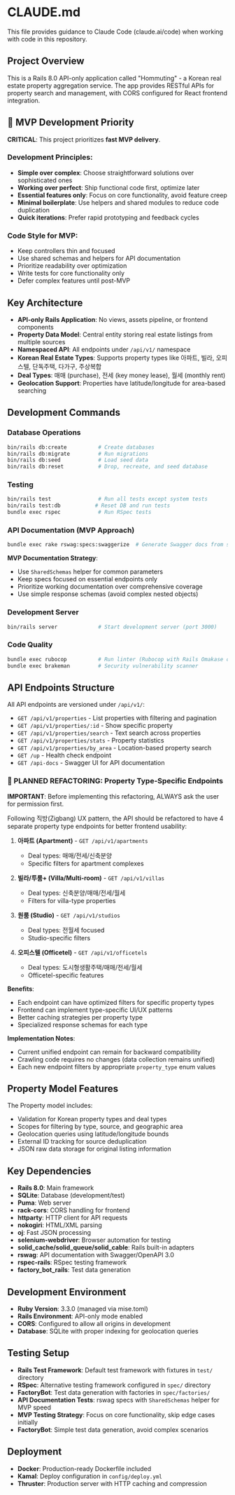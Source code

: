 # CLAUDE.md

This file provides guidance to Claude Code (claude.ai/code) when working with code in this repository.

## Project Overview

This is a Rails 8.0 API-only application called "Hommuting" - a Korean real estate property aggregation service. The app provides RESTful APIs for property search and management, with CORS configured for React frontend integration.

## 🚀 MVP Development Priority

**CRITICAL**: This project prioritizes **fast MVP delivery**.

### Development Principles:
- **Simple over complex**: Choose straightforward solutions over sophisticated ones
- **Working over perfect**: Ship functional code first, optimize later
- **Essential features only**: Focus on core functionality, avoid feature creep
- **Minimal boilerplate**: Use helpers and shared modules to reduce code duplication
- **Quick iterations**: Prefer rapid prototyping and feedback cycles

### Code Style for MVP:
- Keep controllers thin and focused
- Use shared schemas and helpers for API documentation
- Prioritize readability over optimization
- Write tests for core functionality only
- Defer complex features until post-MVP

## Key Architecture

- **API-only Rails Application**: No views, assets pipeline, or frontend components
- **Property Data Model**: Central entity storing real estate listings from multiple sources
- **Namespaced API**: All endpoints under `/api/v1/` namespace
- **Korean Real Estate Types**: Supports property types like 아파트, 빌라, 오피스텔, 단독주택, 다가구, 주상복합
- **Deal Types**: 매매 (purchase), 전세 (key money lease), 월세 (monthly rent)
- **Geolocation Support**: Properties have latitude/longitude for area-based searching

## Development Commands

### Database Operations
```bash
bin/rails db:create          # Create databases
bin/rails db:migrate         # Run migrations
bin/rails db:seed            # Load seed data
bin/rails db:reset           # Drop, recreate, and seed database
```

### Testing
```bash
bin/rails test               # Run all tests except system tests
bin/rails test:db           # Reset DB and run tests
bundle exec rspec            # Run RSpec tests
```

### API Documentation (MVP Approach)
```bash
bundle exec rake rswag:specs:swaggerize  # Generate Swagger docs from specs
```

**MVP Documentation Strategy**:
- Use `SharedSchemas` helper for common parameters
- Keep specs focused on essential endpoints only
- Prioritize working documentation over comprehensive coverage
- Use simple response schemas (avoid complex nested objects)

### Development Server
```bash
bin/rails server             # Start development server (port 3000)
```

### Code Quality
```bash
bundle exec rubocop          # Run linter (Rubocop with Rails Omakase config)
bundle exec brakeman         # Security vulnerability scanner
```

## API Endpoints Structure

All API endpoints are versioned under `/api/v1/`:

- `GET /api/v1/properties` - List properties with filtering and pagination
- `GET /api/v1/properties/:id` - Show specific property
- `GET /api/v1/properties/search` - Text search across properties
- `GET /api/v1/properties/stats` - Property statistics
- `GET /api/v1/properties/by_area` - Location-based property search
- `GET /up` - Health check endpoint
- `GET /api-docs` - Swagger UI for API documentation

### 🚧 PLANNED REFACTORING: Property Type-Specific Endpoints

**IMPORTANT**: Before implementing this refactoring, ALWAYS ask the user for permission first.

Following 직방(Zigbang) UX pattern, the API should be refactored to have 4 separate property type endpoints for better frontend usability:

1. **아파트 (Apartment)** - `GET /api/v1/apartments`
   - Deal types: 매매/전세/신축분양
   - Specific filters for apartment complexes

2. **빌라/투룸+ (Villa/Multi-room)** - `GET /api/v1/villas`
   - Deal types: 신축분양/매매/전세/월세
   - Filters for villa-type properties

3. **원룸 (Studio)** - `GET /api/v1/studios`
   - Deal types: 전월세 focused
   - Studio-specific filters

4. **오피스텔 (Officetel)** - `GET /api/v1/officetels`
   - Deal types: 도시형생활주택/매매/전세/월세
   - Officetel-specific features

**Benefits**:
- Each endpoint can have optimized filters for specific property types
- Frontend can implement type-specific UI/UX patterns
- Better caching strategies per property type
- Specialized response schemas for each type

**Implementation Notes**:
- Current unified endpoint can remain for backward compatibility
- Crawling code requires no changes (data collection remains unified)
- Each new endpoint filters by appropriate `property_type` enum values

## Property Model Features

The Property model includes:
- Validation for Korean property types and deal types
- Scopes for filtering by type, source, and geographic area
- Geolocation queries using latitude/longitude bounds
- External ID tracking for source deduplication
- JSON raw data storage for original listing information

## Key Dependencies

- **Rails 8.0**: Main framework
- **SQLite**: Database (development/test)
- **Puma**: Web server
- **rack-cors**: CORS handling for frontend
- **httparty**: HTTP client for API requests
- **nokogiri**: HTML/XML parsing
- **oj**: Fast JSON processing
- **selenium-webdriver**: Browser automation for testing
- **solid_cache/solid_queue/solid_cable**: Rails built-in adapters
- **rswag**: API documentation with Swagger/OpenAPI 3.0
- **rspec-rails**: RSpec testing framework
- **factory_bot_rails**: Test data generation

## Development Environment

- **Ruby Version**: 3.3.0 (managed via mise.toml)
- **Rails Environment**: API-only mode enabled
- **CORS**: Configured to allow all origins in development
- **Database**: SQLite with proper indexing for geolocation queries

## Testing Setup

- **Rails Test Framework**: Default test framework with fixtures in `test/` directory
- **RSpec**: Alternative testing framework configured in `spec/` directory
- **FactoryBot**: Test data generation with factories in `spec/factories/`
- **API Documentation Tests**: rswag specs with `SharedSchemas` helper for MVP speed
- **MVP Testing Strategy**: Focus on core functionality, skip edge cases initially
- **FactoryBot**: Simple test data generation, avoid complex scenarios

## Deployment

- **Docker**: Production-ready Dockerfile included
- **Kamal**: Deploy configuration in `config/deploy.yml`
- **Thruster**: Production server with HTTP caching and compression